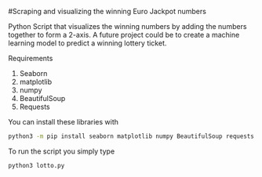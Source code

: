 #Scraping and visualizing the winning Euro Jackpot numbers

Python Script that visualizes the winning numbers by adding the numbers together to form a 2-axis.
A future project could be to create a machine learning model to predict a winning lottery ticket.

Requirements
1. Seaborn
2. matplotlib
3. numpy
4. BeautifulSoup
5. Requests

You can install these libraries with 

```bash
python3 -m pip install seaborn matplotlib numpy BeautifulSoup requests
```

To run the script you simply type

```bash
python3 lotto.py
```


